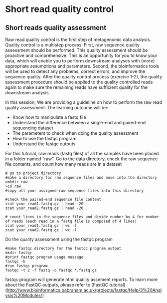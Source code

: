 # Short read quality control  
## Short reads quality assessment

Raw read quality control is the first step of metagenomic data analysis. Quality control is a multistep process. First, raw sequence quality assessment should be performed. This quality assessment should be proactive and comprehensive. This is an opportunity for you to know your data, which will enable you to perform downstream analyses with (more) appropriate assumptions and parameters. Second, the bioinformatics tools will be used to detect any problems, correct errors, and improve the sequence quality.  After the quality control process (exercise 1-2), the quality assessment procedure should be applied to the quality controlled reads again to make sure the remaining reads have sufficient quality for the downstream analysis.

In this session, We are providing a guideline on how to perform the raw read quality assessment. The learning outcome will be:  
* Know how to manipulate a fastq file  
* Understand the difference between a single-end and paired-end sequencing dataset  
* The parameters to check when doing the quality assessment  
* How to use the fastqc program  
* Understand the fastqc outputs

For this tutorial, raw reads (fastq files) of all the samples have been placed in a folder named “raw”. Go to the data directory, check the raw sequence file contents, and count how many reads are in a dataset

```
# go to project directory
#make a directory for raw sequence files and move into the directory
>mkdir raw
>cd raw
#copy all your assigned raw sequence files into this directory

#check the paired-end sequence file content  
zcat your_read1.fastq.gz | head -20
zcat your_read2.fastq.gz | head -20

# count lines in the sequence files and divide number by 4 for number of reads (each read in a fastq file is composed of 4 lines)
zcat your_read1.fastq.gz | wc -l
zcat your_read2.fastq.gz | wc -l
```
Do the quality assessment using the fastqc program
```
#make fastqc directory for the fastqc program output
mkdir fastqc
#print fastqc program usage message
fastqc -h
#run fastqc program
fastqc -t 2 -f fastq -o fastqc *.fastq.gz
```
fastqc program will generate html quality assement reports. To learn more about the FastQC outputs, please refer to [FastQC tutorial] (http://www.bioinformatics.babraham.ac.uk/projects/fastqc/Help/3%20Analysis%20Modules/)
